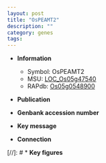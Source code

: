 ```yaml
---
layout: post
title: "OsPEAMT2"
description: ""
category: genes
tags: 
---
```


* **Information**  
    + Symbol: OsPEAMT2  
    + MSU: [LOC_Os05g47540](http://rice.uga.edu/cgi-bin/ORF_infopage.cgi?orf=LOC_Os05g47540)  
    + RAPdb: [Os05g0548900](http://rapdb.dna.affrc.go.jp/viewer/gbrowse_details/irgsp1?name=Os05g0548900)  

* **Publication**  

* **Genbank accession number**  

* **Key message**  

* **Connection**  

[//]: # * **Key figures**  


